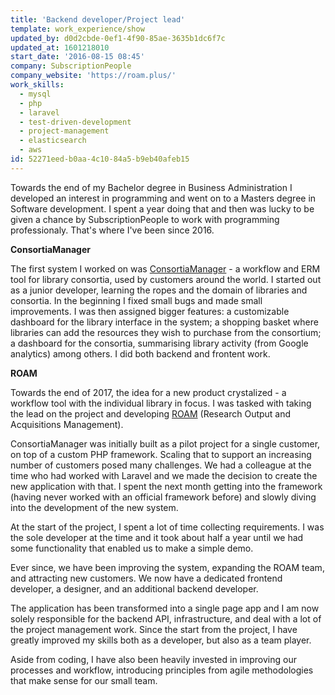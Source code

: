 ```yaml
---
title: 'Backend developer/Project lead'
template: work_experience/show
updated_by: d0d2cbde-0ef1-4f90-85ae-3635b1dc6f7c
updated_at: 1601218010
start_date: '2016-08-15 08:45'
company: SubscriptionPeople
company_website: 'https://roam.plus/'
work_skills:
  - mysql
  - php
  - laravel
  - test-driven-development
  - project-management
  - elasticsearch
  - aws
id: 52271eed-b0aa-4c10-84a5-b9eb40afeb15
---
```

Towards the end of my Bachelor degree in Business Administration I developed an interest in programming and went on to a Masters degree in Software development. I spent a year doing that and then was lucky to be given a chance by SubscriptionPeople to work with programming professionaly. That's where I've been since 2016.

**ConsortiaManager**

The first system I worked on was [ConsortiaManager](https://consortiamanager.com/) - a workflow and ERM tool for library consortia, used by customers around the world. I started out as a junior developer, learning the ropes and the domain of libraries and consortia. In the beginning I fixed small bugs and made small improvements. I was then assigned bigger features: a customizable dashboard for the library interface in the system; a shopping basket where libraries can add the resources they wish to purchase from the consortium; a dashboard for the consortia, summarising library activity (from Google analytics) among others. I did both backend and frontent work.

**ROAM**

Towards the end of 2017, the idea for a new product crystalized - a workflow tool with the individual library in focus. I was tasked with taking the lead on the project and developing [ROAM](https://roam.plus/) (Research Output and Acquisitions Management).

ConsortiaManager was initially built as a pilot project for a single customer, on top of a custom PHP framework. Scaling that to support an increasing number of customers posed many challenges. We had a colleague at the time who had worked with Laravel and we made the decision to create the new application with that. I spent the next month getting into the framework (having never worked with an official framework before) and slowly diving into the development of the new system.

At the start of the project, I spent a lot of time collecting requirements. I was the sole developer at the time and it took about half a year until we had some functionality that enabled us to make a simple demo.

Ever since, we have been improving the system, expanding the ROAM team, and attracting new customers. We now have a dedicated frontend developer, a designer, and an additional backend developer.

The application has been transformed into a single page app and I am now solely responsible for the backend API, infrastructure, and deal with a lot of the project management work. Since the start from the project, I have greatly improved my skills both as a developer, but also as a team player.

Aside from coding, I have also been heavily invested in improving our processes and workflow, introducing principles from agile methodologies that make sense for our small team.